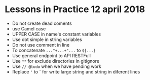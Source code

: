 # Lessons in Practice 12 april 2018
-   Do not create dead coments
-   use Camel case
-   UPPER CASE in name's constant variables
-   Use dot simple in string variables
-   Do not use comment in line
-   To concatenate `..."+...+"...` to `${...}`
-   Use general endpoint to API RESTFull
-   Use `**` for exclude directories in gitignore
-   Use `// @todo` when we have pending work 
-   Replace `'` to **`** for write large string and string in diferent lines